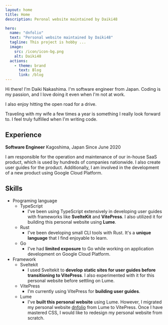 ```yaml
---
layout: home
title: Home
description: Peronal website maintained by Daiki48

hero:
  name: "dnfolio"
  text: "Personal website maintained by Daiki48"
  tagline: This project is hobby ...
  image:
    src: /icon/icon-bg.png
    alt: Daiki48
  actions:
    - theme: brand
      text: Blog
      link: /blog
---
```


Hi there! I'm Daiki Nakashima. I'm software engineer from Japan.
Coding is my passion, and I love doing it even when I'm not at work.

I also enjoy hitting the open road for a drive.

Traveling with my wife a few times a year is something I really look forward
to.
I feel truly fulfilled when I'm writing code.

## Experience

**Software Engineer** Kagoshima, Japan
Since June 2020

I am responsible for the operation and maintenance of our in-house SaaS product,
which is used by hundreds of companies nationwide.
I also create user guides for the product. Additionally, I am involved in the
development of a new product using Google Cloud Platform.

## Skills

- Programing language
  - TypeScript
    - I've been using TypeScript extensively in developing user guides with
      frameworks like **SvelteKit** and **VitePress**. I also utilized it for
      building this personal website using **Lume**.
  - Rust
    - I've been developing small CLI tools with Rust. It's a **unique language**
      that I find enjoyable to learn.
  - Go
    - I've had **limited exposure** to Go while working on application
      development on Google Cloud Platform.
- Framework
  - Sveltekit
    - I used Sveltekit to **develop static sites for user guides before
      transitioning to VitePress**. I also experimented with it for this
      personal website before settling on Lume.
  - VitePress
    - I'm currently using VitePress for **building user guides**.
  - Lume
    - I've **built this personal website** using Lume. However, I migrated my personal website [dnfolio](https://dnfolio.dev) from Lume to VitePress. Once I have mastered CSS, I would like to redesign my personal website from scratch.
